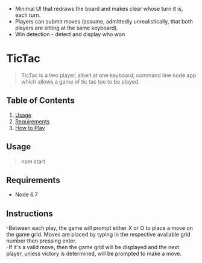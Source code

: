 * Minimal UI that redraws the board and makes clear whose turn it is, each turn.
* Players can submit moves (assume, admittedly unrealistically, that both players are sitting at the same keyboard).
* Win detection - detect and display who won

# TicTac

> TicTac is a two player, albeit at one keyboard, command line node app which allows a game of tic tac toe to be played.  

## Table of Contents

1. [Usage](##Usage)
2. [Requirements](##Requirements)
3. [How to Play](##Instructions)

## Usage

> npm start 

## Requirements

- Node 6.7

## Instructions 

-Between each play, the game will prompt either X or O to place a move on the game grid. Moves are placed by typing in the respective available grid number then pressing enter.  
-If it's a valid move, then the game grid will be displayed and the next player, unless victory is determined, will be prompted to make a move. 
